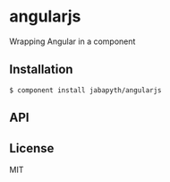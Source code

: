 
# angularjs

  Wrapping Angular in a component

## Installation

    $ component install jabapyth/angularjs

## API

   

## License

  MIT
